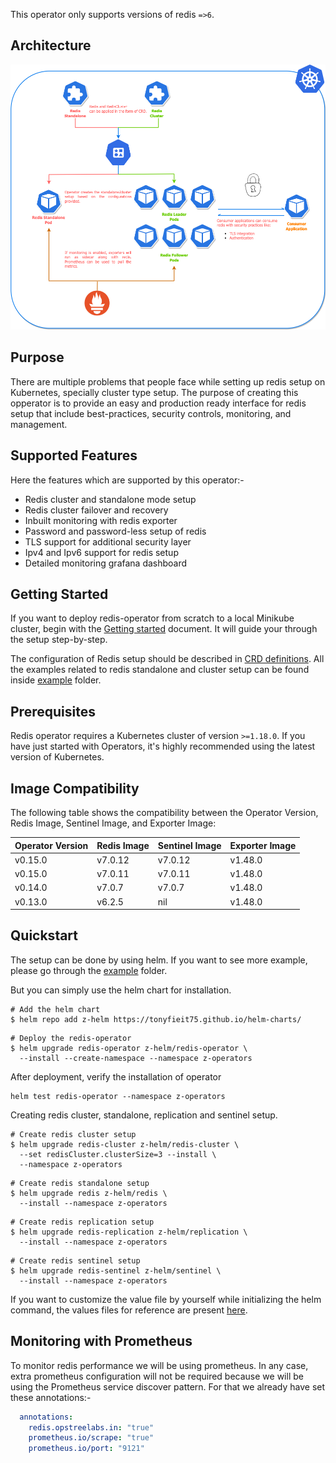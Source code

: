 

This operator only supports versions of redis `=>6`.

## Architecture

<div align="center">
    <img src="./static/redis-operator-architecture.png">
</div>

## Purpose

There are multiple problems that people face while setting up redis setup on Kubernetes, specially cluster type setup. The purpose of creating this opperator is to provide an easy and production ready interface for redis setup that include best-practices, security controls, monitoring, and management.

## Supported Features

Here the features which are supported by this operator:-

- Redis cluster and standalone mode setup
- Redis cluster failover and recovery
- Inbuilt monitoring with redis exporter
- Password and password-less setup of redis
- TLS support for additional security layer
- Ipv4 and Ipv6 support for redis setup
- Detailed monitoring grafana dashboard

## Getting Started

If you want to deploy redis-operator from scratch to a local Minikube cluster, begin with the [Getting started](https://ohttps://ot-container-kit.github.io/redis-operator/#/quickstart/quickstart) document. It will guide your through the setup step-by-step.

The configuration of Redis setup should be described in [CRD definitions](config/crd/bases). All the examples related to redis standalone and cluster setup can be found inside [example](./example) folder.

## Prerequisites

Redis operator requires a Kubernetes cluster of version `>=1.18.0`. If you have just started with Operators, it's highly recommended using the latest version of Kubernetes.

## Image Compatibility

The following table shows the compatibility between the Operator Version, Redis Image, Sentinel Image, and Exporter Image:

| Operator Version | Redis Image | Sentinel Image | Exporter Image |
|------------------|-------------|----------------|----------------|
| v0.15.0          | v7.0.12     | v7.0.12        | v1.48.0        |
| v0.15.0          | v7.0.11     | v7.0.11        | v1.48.0        |
| v0.14.0          | v7.0.7      | v7.0.7         | v1.48.0        |
| v0.13.0          | v6.2.5      | nil            | v1.48.0        |

## Quickstart

The setup can be done by using helm. If you want to see more example, please go through the [example](./example) folder.

But you can simply use the helm chart for installation.

```shell
# Add the helm chart
$ helm repo add z-helm https://tonyfieit75.github.io/helm-charts/
```

```shell
# Deploy the redis-operator
$ helm upgrade redis-operator z-helm/redis-operator \
  --install --create-namespace --namespace z-operators
```

After deployment, verify the installation of operator

```shell
helm test redis-operator --namespace z-operators
```

Creating redis cluster, standalone, replication and sentinel setup.

```shell
# Create redis cluster setup
$ helm upgrade redis-cluster z-helm/redis-cluster \
  --set redisCluster.clusterSize=3 --install \ 
  --namespace z-operators
```

```shell
# Create redis standalone setup
$ helm upgrade redis z-helm/redis \
  --install --namespace z-operators
```

```shell
# Create redis replication setup
$ helm upgrade redis-replication z-helm/replication \
  --install --namespace z-operators
```

```shell
# Create redis sentinel setup
$ helm upgrade redis-sentinel z-helm/sentinel \
  --install --namespace z-operators
```

If you want to customize the value file by yourself while initializing the helm command, the values files for reference are present [here](https://github.com/tonyfieit75/helm-charts/tree/main/charts/redis).

## Monitoring with Prometheus

To monitor redis performance we will be using prometheus. In any case, extra prometheus configuration will not be required because we will be using the Prometheus service discover pattern. For that we already have set these annotations:-

```yaml
  annotations:
    redis.opstreelabs.in: "true"
    prometheus.io/scrape: "true"
    prometheus.io/port: "9121"
```


